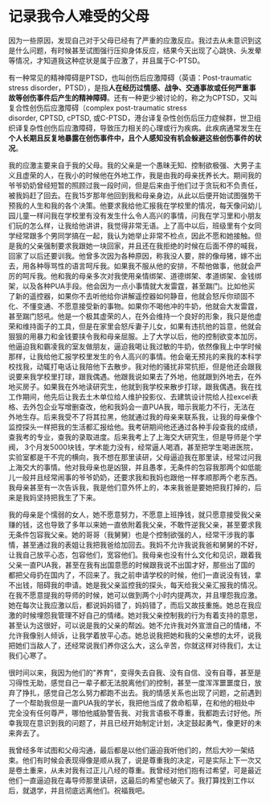 # 记录我令人难受的父母


因为一些原因，发现自己对于父母已经有了严重的应激反应。我过去从未意识到这是什么问题，有时候甚至试图强行压抑身体反应，结果今天出现了心跳快、头发晕等情况，才知道我这种症状是属于应激了，并且属于C-PTSD。

有一种常见的精神障碍是PTSD，也叫创伤后应激障碍（英语：Post-traumatic stress disorder，PTSD），是指**人在经历过情感、战争、交通事故或任何严重事故等创伤事件后产生的精神障碍**。还有一种更少被讨论的，称之为CPTSD，又叫复合性创伤后应激障碍（complex post-traumatic stress disorder, CPTSD, cPTSD, 或C-PTSD，港台译复杂性创伤后压力症候群，世卫组织译复杂性创伤后应激障碍，导致压力相关的心理或行为疾病。此疾病通常发生在**个人长期且反复地暴露在创伤事件中，且个人感知没有机会躲避这些创伤事件的状况**。

我的应激主要来自于我的父母。我的父亲是一个愚昧无知、控制欲极强、大男子主义且虚荣的人，在我小的时候他在外地工作，我是由我的母亲抚养长大。期间我的爷爷奶奶曾经短暂的照顾过我一段时间，但是后来由于他们过于贪玩和不负责任，被我妈赶了回去。在我15岁那年他回到我和母亲身边，从此以后便开始试图强势干预我的人生和我的各个决策。他要求我给他汇报我在学校里的情况，每天像问幼儿园儿童一样问我在学校里有没有发生什么令人高兴的事情，问我在学习里和小朋友们玩的怎么样，让我给他讲讲，我觉得非常无语。上了高中以后，班级里有个女同学经常跟多个男同学搞在一起，我认为她举止非常不检点，因此不愿和她接触。但是我的父亲强制要求我跟她一块回家，并且还在我拒绝的时候在后面不停的喊我，回家了以后还要训我。他曾多次因为各种原因，称我没人要，胖的像母猪，嫁不出去，用各种辱骂性的语言呵斥我。如果我不服从他的安排，不帮他做事，他就会严厉的呵斥我。他和我的母亲多次对我使用亲情绑架、道德绑架、孝道绑架、金钱绑架，以及各种PUA手段。他会因为一点小事情就大发雷霆，甚至踹门。比如他买了新的遥控器，如果你不去听他给你讲解遥控器如何静音，他就会怒斥你顽固不化、不懂变通、不愿意接受新的事物。如果你不喝他冲的牛奶，他就会大发雷霆，甚至踹门怒吼。他是一个极其虚荣的人，在外会维持一个良好的形象，我只是他虚荣和维持面子的工具，但是在家里会怒斥妻子儿女，如果有违抗他的旨意，他就会狠狠的用暴力和金钱要挟令我和母亲屈服。上了大学以后，他的控制欲变本加厉。他逼迫我和霸凌我的室友做朋友，逼迫我喝让我过敏的牛奶，依然像我上中学时候那样，让我给他汇报学校里发生的令人高兴的事情。他会毫无预兆的来我的本科学校找我，动辄打电话让我陪他下去散步。我对他的骚扰非常抗拒，但是他还会跟我说要来我学校里打球，跟我偶遇。他跟我说如果去了外地，他就跟到外地去，在外地买房子。如果我在外地读研究生，他就到我学校来散步打球，跟我偶遇。我在找工作期间，他先后让我去土木单位给人维护投影仪、去建筑设计院给人拉excel表格、去外包企业写增删查改，他和我妈会一直PUA我，暗示我能力不行，无法在外地生存。后来我受不了将其拉黑，他就通过我的母亲来联系我，让我的母亲像个监控探头一样把我的生活都汇报给他。我考研期间他还通过各种手段查我的成绩，查我考的专业，查我的录取进度。后来我考上了上海交大研究生，但是导师是个学阀， 3个月发5000块钱，学术能力没有，经常逼人喝酒，甚至把学生喝进医院，实验室都是干不完的横向，我不想在那里读研，父母逼迫我在那里读，经常过问我上海交大的事情。他对我母亲也是凶狠，并且愚孝，无条件的包容我那两个如低能儿一般并且经常闹事的爷爷奶奶，还要求我和我妈也跟他一样孝顺那两个老东西。我母亲甚至有一次告诉我，我是他们意外怀上的，本来我爸是要她把我打掉的，后来是我妈坚持把我生了下来。

我的母亲是个懦弱的女人，她不愿意努力，不愿意上班挣钱，就只愿意接受我父亲赚的钱，这也导致了多年以来她一直依附着我父亲，不敢忤逆我父亲，甚至要求我无条件包容我父亲。她的哥哥（我舅舅）也是个控制欲强的人，经常干涉我的事情，甚至通过我的表姐让我把我爸给加回去。我妈不允许我说我爸和舅舅的不好，让我自己放平心态，包容他们，宽容他们。我母亲也没有什么文化和见识，跟着我父亲一直PUA我，甚至在我有出国意愿的时候跟我说不出国才好，那些出了国的都把父母扔在国内了，不回来了。我之前申请学校的时候，他们一直说没有钱，拿不出钱，阻碍我的申请。她是我父亲监控我的探头，每天给我父亲汇报我的情况。在我不愿意提我的导师的时候，她可以做到两个小时内提两次，并且埋怨我应激。她在每次让我应激以后，都说妈妈错了，妈妈错了，而后又故技重施。她总在我应激的时候埋怨我管理不好自己的情绪。她对我父亲控制我的行为有着支持的意思，甚至认为这很好，可以说是我的父亲的帮凶。她不允许我对外宣泄自己的情绪，不允许我像别人倾诉，让我学着放平心态。她总说我把她和我的父亲想的太坏，说我把她们当敌人了，还经常说我们养你这么大，这么辛苦，你就这样对待我们，太让我们心寒了。

很时间以来，我因为他们的"养育"，变得失去自我、没有自信、没有自尊，甚至是习得性无助，感觉自己一辈子都无法脱离他们的控制，甚至一度浑浑噩噩度日，放弃了挣扎，感觉自己怎么努力都跑不出去。我的情感关系也出现了问题，之前遇到了一个帮助我但是一直PUA我的学长，我把他当成了救命稻草，在和他的相处中完全没有任何尊严，哪怕他威胁警告我、对我言语极不尊重，我都跑去讨好他。所幸我现在意识到我的问题了，并且已经开始制定计划，决定鼓起勇气，像更好的未来奔去了。

我曾经多年试图和父母沟通，最后都是以他们逼迫我听他们的，然后大吵一架结束。他们有时候会表现得像是顺从我了，说是尊重我的决定，可是实际上下一次又是卷土重来，从未对我有过正儿八经的尊重。我曾经对他们抱有过希望，可是最近他们一直逼迫我在毒导师那里读研，这最后的希望也破灭了。我打算找到工作以后，就退学，并且彻底远离他们。祝福我吧。

